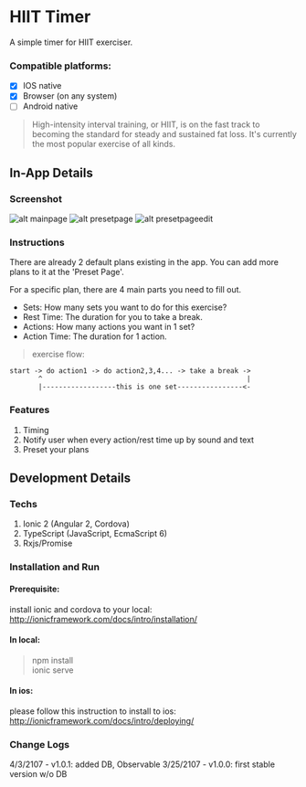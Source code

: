 # HIIT Timer
A simple timer for HIIT exerciser.

### Compatible platforms:
- [x] IOS native
- [x] Browser (on any system)
- [ ] Android native
> High-intensity interval training, or HIIT, is on the fast track to becoming the standard for steady and sustained fat loss. It's currently the most popular exercise of all kinds.

## In-App Details
### Screenshot
![alt mainpage](./readme/home_page.jpeg)
![alt presetpage](./readme/preset_page.jpeg)
![alt presetpageedit](./readme/preset_page_edit.jpeg)

### Instructions
There are already 2 default plans existing in the app. You can add more plans to it at the 'Preset Page'.

For a specific plan, there are 4 main parts you need to fill out.
- Sets: How many sets you want to do for this exercise?
- Rest Time: The duration for you to take a break.
- Actions: How many actions you want in 1 set?
- Action Time: The duration for 1 action.
> exercise flow:   
```
start -> do action1 -> do action2,3,4... -> take a break ->
       ^                                                  |
       |------------------this is one set----------------<-
```
### Features
1. Timing
2. Notify user when every action/rest time up by sound and text
3. Preset your plans

## Development Details
### Techs
1. Ionic 2 (Angular 2, Cordova)
2. TypeScript (JavaScript, EcmaScript 6)
3. Rxjs/Promise


### Installation and Run
#### Prerequisite:   
install ionic and cordova to your local: http://ionicframework.com/docs/intro/installation/

#### In local:
> npm install   
> ionic serve

#### In ios:   
please follow this instruction to install to ios:  http://ionicframework.com/docs/intro/deploying/

### Change Logs
4/3/2107 - v1.0.1: added DB, Observable
3/25/2107 - v1.0.0: first stable version w/o DB

